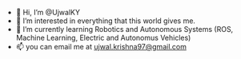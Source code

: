 - 👋 Hi, I’m @UjwalKY
- 👀 I’m interested in everything that this world gives me.
- 🌱 I’m currently learning Robotics and Autonomous Systems (ROS, Machine Learning, Electric and Autonomus Vehicles)
- 📫 you can email me at ujwal.krishna97@gmail.com

<!---
UjwalKY/UjwalKY is a ✨ special ✨ repository because its `README.md` (this file) appears on your GitHub profile.
You can click the Preview link to take a look at your changes.
--->

